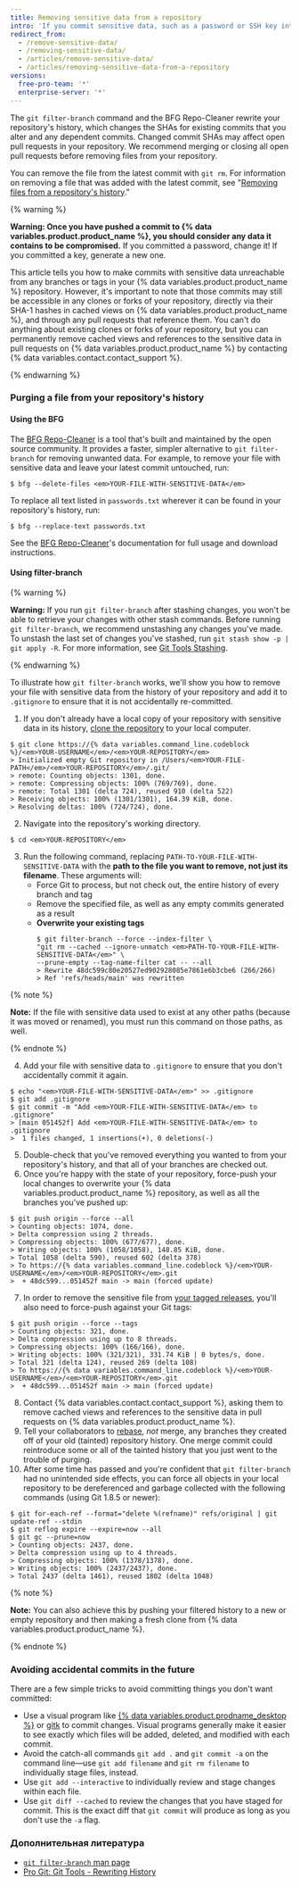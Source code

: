 ```yaml
---
title: Removing sensitive data from a repository
intro: 'If you commit sensitive data, such as a password or SSH key into a Git repository, you can remove it from the history. To entirely remove unwanted files from a repository''s history you can use either the `git filter-branch` command or the BFG Repo-Cleaner open source tool.'
redirect_from:
  - /remove-sensitive-data/
  - /removing-sensitive-data/
  - /articles/remove-sensitive-data/
  - /articles/removing-sensitive-data-from-a-repository
versions:
  free-pro-team: '*'
  enterprise-server: '*'
---
```


The `git filter-branch` command and the BFG Repo-Cleaner rewrite your repository's history, which changes the SHAs for existing commits that you alter and any dependent commits. Changed commit SHAs may affect open pull requests in your repository. We recommend merging or closing all open pull requests before removing files from your repository.

You can remove the file from the latest commit with `git rm`. For information on removing a file that was added with the latest commit, see "[Removing files from a repository's history](/articles/removing-files-from-a-repository-s-history)."

{% warning %}

**Warning: Once you have pushed a commit to {% data variables.product.product_name %}, you should consider any data it contains to be compromised.** If you committed a password, change it! If you committed a key, generate a new one.

This article tells you how to make commits with sensitive data unreachable from any branches or tags in your {% data variables.product.product_name %} repository. However, it's important to note that those commits may still be accessible in any clones or forks of your repository, directly via their SHA-1 hashes in cached views on {% data variables.product.product_name %}, and through any pull requests that reference them. You can't do anything about existing clones or forks of your repository, but you can permanently remove cached views and references to the sensitive data in pull requests on {% data variables.product.product_name %} by contacting {% data variables.contact.contact_support %}.

{% endwarning %}

### Purging a file from your repository's history

#### Using the BFG

The [BFG Repo-Cleaner](http://rtyley.github.io/bfg-repo-cleaner/) is a tool that's built and maintained by the open source community. It provides a faster, simpler alternative to `git filter-branch` for removing unwanted data. For example, to remove your file with sensitive data and leave your latest commit untouched, run:

```shell
$ bfg --delete-files <em>YOUR-FILE-WITH-SENSITIVE-DATA</em>
```

To replace all text listed in `passwords.txt` wherever it can be found in your repository's history, run:

```shell
$ bfg --replace-text passwords.txt
```

See the [BFG Repo-Cleaner](http://rtyley.github.io/bfg-repo-cleaner/)'s documentation for full usage and download instructions.

#### Using filter-branch

{% warning %}

**Warning:** If you run `git filter-branch` after stashing changes, you won't be able to retrieve your changes with other stash commands. Before running `git filter-branch`, we recommend unstashing any changes you've made. To unstash the last set of changes you've stashed, run `git stash show -p | git apply -R`. For more information, see [Git Tools Stashing](https://git-scm.com/book/en/v1/Git-Tools-Stashing).

{% endwarning %}

To illustrate how `git filter-branch` works, we'll show you how to remove your file with sensitive data from the history of your repository and add it to `.gitignore` to ensure that it is not accidentally re-committed.

1. If you don't already have a local copy of your repository with sensitive data in its history, [clone the repository](/articles/cloning-a-repository/) to your local computer.
  ```shell
  $ git clone https://{% data variables.command_line.codeblock %}/<em>YOUR-USERNAME</em>/<em>YOUR-REPOSITORY</em>
  > Initialized empty Git repository in /Users/<em>YOUR-FILE-PATH</em>/<em>YOUR-REPOSITORY</em>/.git/
  > remote: Counting objects: 1301, done.
  > remote: Compressing objects: 100% (769/769), done.
  > remote: Total 1301 (delta 724), reused 910 (delta 522)
  > Receiving objects: 100% (1301/1301), 164.39 KiB, done.
  > Resolving deltas: 100% (724/724), done.
  ```
2. Navigate into the repository's working directory.
  ```shell
  $ cd <em>YOUR-REPOSITORY</em>
  ```
3. Run the following command, replacing `PATH-TO-YOUR-FILE-WITH-SENSITIVE-DATA` with the **path to the file you want to remove, not just its filename**. These arguments will:
    - Force Git to process, but not check out, the entire history of every branch and tag
    - Remove the specified file, as well as any empty commits generated as a result
    - **Overwrite your existing tags**
        ```shell
        $ git filter-branch --force --index-filter \
        "git rm --cached --ignore-unmatch <em>PATH-TO-YOUR-FILE-WITH-SENSITIVE-DATA</em>" \
        --prune-empty --tag-name-filter cat -- --all
        > Rewrite 48dc599c80e20527ed902928085e7861e6b3cbe6 (266/266)
        > Ref 'refs/heads/main' was rewritten
        ```

  {% note %}

  **Note:** If the file with sensitive data used to exist at any other paths (because it was moved or renamed), you must run this command on those paths, as well.

  {% endnote %}

4. Add your file with sensitive data to `.gitignore` to ensure that you don't accidentally commit it again.

  ```shell
  $ echo "<em>YOUR-FILE-WITH-SENSITIVE-DATA</em>" >> .gitignore
  $ git add .gitignore
  $ git commit -m "Add <em>YOUR-FILE-WITH-SENSITIVE-DATA</em> to .gitignore"
  > [main 051452f] Add <em>YOUR-FILE-WITH-SENSITIVE-DATA</em> to .gitignore
  >  1 files changed, 1 insertions(+), 0 deletions(-)
  ```
5. Double-check that you've removed everything you wanted to from your repository's history, and that all of your branches are checked out.
6. Once you're happy with the state of your repository, force-push your local changes to overwrite your {% data variables.product.product_name %} repository, as well as all the branches you've pushed up:
  ```shell
  $ git push origin --force --all
  > Counting objects: 1074, done.
  > Delta compression using 2 threads.
  > Compressing objects: 100% (677/677), done.
  > Writing objects: 100% (1058/1058), 148.85 KiB, done.
  > Total 1058 (delta 590), reused 602 (delta 378)
  > To https://{% data variables.command_line.codeblock %}/<em>YOUR-USERNAME</em>/<em>YOUR-REPOSITORY</em>.git
  >  + 48dc599...051452f main -> main (forced update)
  ```
7. In order to remove the sensitive file from [your tagged releases](/articles/about-releases), you'll also need to force-push against your Git tags:
  ```shell
  $ git push origin --force --tags
  > Counting objects: 321, done.
  > Delta compression using up to 8 threads.
  > Compressing objects: 100% (166/166), done.
  > Writing objects: 100% (321/321), 331.74 KiB | 0 bytes/s, done.
  > Total 321 (delta 124), reused 269 (delta 108)
  > To https://{% data variables.command_line.codeblock %}/<em>YOUR-USERNAME</em>/<em>YOUR-REPOSITORY</em>.git
  >  + 48dc599...051452f main -> main (forced update)
  ```
8. Contact {% data variables.contact.contact_support %}, asking them to remove cached views and references to the sensitive data in pull requests on {% data variables.product.product_name %}.
9. Tell your collaborators to [rebase](https://git-scm.com/book/en/Git-Branching-Rebasing), *not* merge, any branches they created off of your old (tainted) repository history. One merge commit could reintroduce some or all of the tainted history that you just went to the trouble of purging.
10. After some time has passed and you're confident that `git filter-branch` had no unintended side effects, you can force all objects in your local repository to be dereferenced and garbage collected with the following commands (using Git 1.8.5 or newer):
  ```shell
  $ git for-each-ref --format="delete %(refname)" refs/original | git update-ref --stdin
  $ git reflog expire --expire=now --all
  $ git gc --prune=now
  > Counting objects: 2437, done.
  > Delta compression using up to 4 threads.
  > Compressing objects: 100% (1378/1378), done.
  > Writing objects: 100% (2437/2437), done.
  > Total 2437 (delta 1461), reused 1802 (delta 1048)
  ```
  {% note %}

   **Note:** You can also achieve this by pushing your filtered history to a new or empty repository and then making a fresh clone from {% data variables.product.product_name %}.

  {% endnote %}

### Avoiding accidental commits in the future

There are a few simple tricks to avoid committing things you don't want committed:

- Use a visual program like [{% data variables.product.prodname_desktop %}](https://desktop.github.com/) or [gitk](https://git-scm.com/docs/gitk) to commit changes. Visual programs generally make it easier to see exactly which files will be added, deleted, and modified with each commit.
- Avoid the catch-all commands `git add .` and `git commit -a` on the command line—use `git add filename` and `git rm filename` to individually stage files, instead.
- Use `git add --interactive` to individually review and stage changes within each file.
- Use `git diff --cached` to review the changes that you have staged for commit. This is the exact diff that `git commit` will produce as long as you don't use the `-a` flag.

### Дополнительная литература

- [`git filter-branch` man page](https://git-scm.com/docs/git-filter-branch)
- [Pro Git: Git Tools - Rewriting History](https://git-scm.com/book/en/Git-Tools-Rewriting-History)
